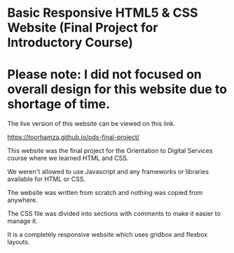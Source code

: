 # Basic Responsive HTML5 & CSS Website (Final Project for Introductory Course)

# Please note: I did not focused on overall design for this website due to shortage of time.

The live version of this website can be viewed on this link.

https://toorhamza.github.io/ods-final-project/

This website was the final project for the Orientation to Digital Services course where we learned HTML and CSS.

We weren't allowed to use Javascript and any frameworks or libraries available for HTML or CSS.

The website was written from scratch and nothing was copied from anywhere. 

The CSS file was divided into sections with comments to make it easier to manage it. 

It is a completely responsive website which uses gridbox and flexbox layouts. 


